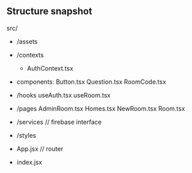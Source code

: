 ## Structure snapshot
src/
  - /assets
  - /contexts
    - AuthContext.tsx
  
  - components:
    Button.tsx
    Question.tsx
    RoomCode.tsx
    
  - /hooks
    useAuth.tsx
    useRoom.tsx

  - /pages
    AdminRoom.tsx
    Homes.tsx
    NewRoom.tsx
    Room.tsx

  - /services // firebase interface

  - /styles

  - App.jsx  // router  
  - index.jsx